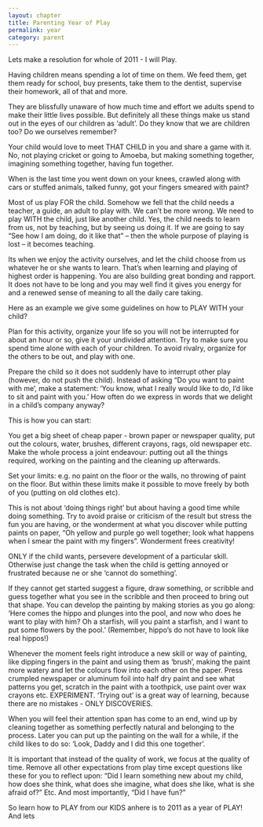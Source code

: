 ```yaml
---
layout: chapter
title: Parenting Year of Play
permalink: year
category: parent
---
```


Lets make a resolution for whole of 2011 - I will Play.

Having children means spending a lot of time on them. We feed them, get them ready for school, buy presents, take them to the dentist, supervise their homework, all of that and more.

They are blissfully unaware of how much time and effort we adults spend to make their little lives possible. But definitely all these things make us stand out in the eyes of our children as ‘adult’. Do they know that we are children too? Do we ourselves remember?

Your child would love to meet THAT CHILD in you and share a game with it. No, not playing cricket or going to Amoeba, but making something together, imagining something together, having fun together.

When is the last time you went down on your knees, crawled along with cars or stuffed animals, talked funny, got your fingers smeared with paint?

Most of us play FOR the child. Somehow we fell that the child needs a teacher, a guide, an adult to play with. We can’t be more wrong. We need to play WITH the child, just like another child. Yes, the child needs to learn from us, not by teaching, but by seeing us doing it. If we are going to say “See how I am doing, do it like that” – then the whole purpose of playing is lost – it becomes teaching.

Its when we enjoy the activity ourselves, and let the child choose from us whatever he or she wants to learn. That’s when learning and playing of highest order is happening. You are also building great bonding and rapport. It does not have to be long and you may well find it gives you energy for and a renewed sense of meaning to all the daily care taking.

Here as an example we give some guidelines on how to PLAY WITH your child?

Plan for this activity, organize your life so you will not be interrupted for about an hour or so, give it your undivided attention. Try to make sure you spend time alone with each of your children. To avoid rivalry, organize for the others to be out, and play with one.

Prepare the child so it does not suddenly have to interrupt other play (however, do not push the child). Instead of asking “Do you want to paint with me’, make a statement: ‘You know, what I really would like to do, I’d like to sit and paint with you.’ How often do we express in words that we delight in a child’s company anyway?

This is how you can start:

You get a big sheet of cheap paper - brown paper or newspaper quality, put out the colours, water, brushes, different crayons, rags, old newspaper etc. Make the whole process a joint endeavour: putting out all the things required, working on the painting and the cleaning up afterwards.

Set your limits: e.g. no paint on the floor or the walls, no throwing of paint on the floor. But within these limits make it possible to move freely by both of you (putting on old clothes etc).

This is not about ‘doing things right’ but about having a good time while doing something. Try to avoid praise or criticism of the result but stress the fun you are having, or the wonderment at what you discover while putting paints on paper, “Oh yellow and purple go well together; look what happens when I smear the paint with my fingers”. Wonderment frees creativity!

ONLY if the child wants, persevere development of a particular skill. Otherwise just change the task when the child is getting annoyed or frustrated because ne or she ‘cannot do something’.

If they cannot get started suggest a figure, draw something, or scribble and guess together what you see in the scribble and then proceed to bring out that shape. You can develop the painting by making stories as you go along: ‘Here comes the hippo and plunges into the pool, and now who does he want to play with him? Oh a starfish, will you paint a starfish, and I want to put some flowers by the pool.’ (Remember, hippo’s do not have to look like real hippos!)

Whenever the moment feels right introduce a new skill or way of painting, like dipping fingers in the paint and using them as ‘brush’, making the paint more watery and let the colours flow into each other on the paper. Press crumpled newspaper or aluminum foil into half dry paint and see what patterns you get, scratch in the paint with a toothpick, use paint over wax crayons etc. EXPERIMENT. ‘Trying out’ is a great way of learning, because there are no mistakes - ONLY DISCOVERIES.

When you will feel their attention span has come to an end, wind up by cleaning together as something perfectly natural and belonging to the process. Later you can put up the painting on the wall for a while, if the child likes to do so: ‘Look, Daddy and I did this one together’.

It is important that instead of the quality of work, we focus at the quality of time. Remove all other expectations from play time except questions like these for you to reflect upon: “Did I learn something new about my child, how does she think, what does she imagine, what does she like, what is she afraid of?” Etc. 
And most importantly, “Did I have fun?”

So learn how to PLAY from our KIDS anhere is to 2011 as a year of PLAY! And lets